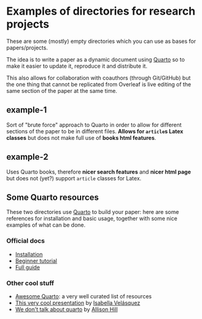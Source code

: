 # Examples of directories for research projects

These are some (mostly) empty directories which you can use as bases for papers/projects. 

The idea is to write a paper as a dynamic document using [Quarto](https://quarto.org) so to make it easier to update it, reproduce it and distribute it.

This also allows for collaboration with coauthors (through Git/GitHub) but the one thing that cannot be replicated from Overleaf is live editing of the same section of the paper at the same time.

## example-1

Sort of "brute force" approach to Quarto in order to allow for different sections of the paper to be in different files. __Allows for `article`s Latex classes__ but does not make full use of __books html features__. 

## example-2

Uses Quarto books, therefore __nicer search features__ and __nicer html page__ but does not (yet?) support `article` classes for Latex.

## Some Quarto resources

These two directories use [Quarto](https://quarto.org) to build your paper: here are some references for installation and basic usage, together with some nice examples of what can be done.

### Official docs

- [Installation](https://quarto.org/docs/get-started/)
- [Beginner tutorial](https://quarto.org/docs/get-started/hello/rstudio.html)
- [Full guide](https://quarto.org/docs/guide/)

### Other cool stuff

- [Awesome Quarto](https://github.com/mcanouil/awesome-quarto): a very well curated list of resources
- [This very cool presentation](https://ivelasq.quarto.pub/intro-to-quarto/#/section) by [Isabella Velásquez](https://ivelasq.rbind.io/about.html)
- [We don't talk about quarto](https://www.apreshill.com/blog/2022-04-we-dont-talk-about-quarto/) by [Allison Hill](https://www.apreshill.com/)

